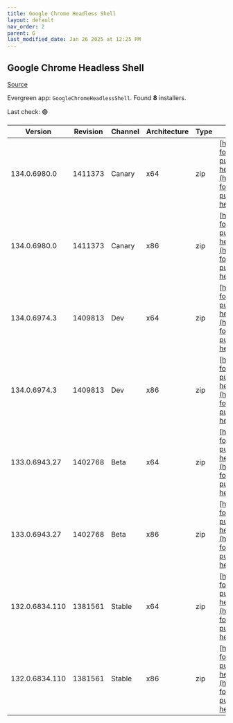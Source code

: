 ```yaml
---
title: Google Chrome Headless Shell
layout: default
nav_order: 2
parent: G
last_modified_date: Jan 26 2025 at 12:25 PM
---
```


## Google Chrome Headless Shell

[Source](https://googlechromelabs.github.io/chrome-for-testing/)

Evergreen app: `GoogleChromeHeadlessShell`. Found **8** installers.

Last check: 🟢

| Version        | Revision | Channel | Architecture | Type | URI                                                                                                                                                                                                                            |
| -------------- | -------- | ------- | ------------ | ---- | ------------------------------------------------------------------------------------------------------------------------------------------------------------------------------------------------------------------------------ |
| 134.0.6980.0   | 1411373  | Canary  | x64          | zip  | [https://storage.googleapis.com/chrome-for-testing-public/134.0.6980.0/win64/chrome-headless-shell-win64.zip](https://storage.googleapis.com/chrome-for-testing-public/134.0.6980.0/win64/chrome-headless-shell-win64.zip)     |
| 134.0.6980.0   | 1411373  | Canary  | x86          | zip  | [https://storage.googleapis.com/chrome-for-testing-public/134.0.6980.0/win32/chrome-headless-shell-win32.zip](https://storage.googleapis.com/chrome-for-testing-public/134.0.6980.0/win32/chrome-headless-shell-win32.zip)     |
| 134.0.6974.3   | 1409813  | Dev     | x64          | zip  | [https://storage.googleapis.com/chrome-for-testing-public/134.0.6974.3/win64/chrome-headless-shell-win64.zip](https://storage.googleapis.com/chrome-for-testing-public/134.0.6974.3/win64/chrome-headless-shell-win64.zip)     |
| 134.0.6974.3   | 1409813  | Dev     | x86          | zip  | [https://storage.googleapis.com/chrome-for-testing-public/134.0.6974.3/win32/chrome-headless-shell-win32.zip](https://storage.googleapis.com/chrome-for-testing-public/134.0.6974.3/win32/chrome-headless-shell-win32.zip)     |
| 133.0.6943.27  | 1402768  | Beta    | x64          | zip  | [https://storage.googleapis.com/chrome-for-testing-public/133.0.6943.27/win64/chrome-headless-shell-win64.zip](https://storage.googleapis.com/chrome-for-testing-public/133.0.6943.27/win64/chrome-headless-shell-win64.zip)   |
| 133.0.6943.27  | 1402768  | Beta    | x86          | zip  | [https://storage.googleapis.com/chrome-for-testing-public/133.0.6943.27/win32/chrome-headless-shell-win32.zip](https://storage.googleapis.com/chrome-for-testing-public/133.0.6943.27/win32/chrome-headless-shell-win32.zip)   |
| 132.0.6834.110 | 1381561  | Stable  | x64          | zip  | [https://storage.googleapis.com/chrome-for-testing-public/132.0.6834.110/win64/chrome-headless-shell-win64.zip](https://storage.googleapis.com/chrome-for-testing-public/132.0.6834.110/win64/chrome-headless-shell-win64.zip) |
| 132.0.6834.110 | 1381561  | Stable  | x86          | zip  | [https://storage.googleapis.com/chrome-for-testing-public/132.0.6834.110/win32/chrome-headless-shell-win32.zip](https://storage.googleapis.com/chrome-for-testing-public/132.0.6834.110/win32/chrome-headless-shell-win32.zip) |
